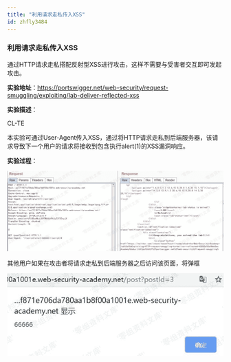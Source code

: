 ```yaml
---
title: "利用请求走私传入XSS"
id: zhfly3484
---
```


### 利用请求走私传入XSS

通过HTTP请求走私搭配反射型XSS进行攻击，这样不需要与受害者交互即可发起攻击。

**实验地址**：https://portswigger.net/web-security/request-smuggling/exploiting/lab-deliver-reflected-xss

**实验描述**：

CL-TE

本实验可通过User-Agent传入XSS，通过将HTTP请求走私到后端服务器，该请求导致下一个用户的请求将接收到包含执行alert(1)的XSS漏洞响应。

**实验过程**：

![image](../img/bf13aa13dc9c657aca36db3f75481e6f.png)

其他用户如果在攻击者将请求走私到后端服务器之后访问该页面，将弹框

![image](../img/dec3bf09b3e317a67d9e9305ba930c7b.png)